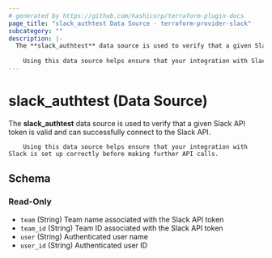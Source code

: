 ```yaml
---
# generated by https://github.com/hashicorp/terraform-plugin-docs
page_title: "slack_authtest Data Source - terraform-provider-slack"
subcategory: ""
description: |-
  The **slack_authtest** data source is used to verify that a given Slack API token is valid and can successfully connect to the Slack API.
  
  	Using this data source helps ensure that your integration with Slack is set up correctly before making further API calls.
---
```


# slack_authtest (Data Source)

The **slack_authtest** data source is used to verify that a given Slack API token is valid and can successfully connect to the Slack API.

		Using this data source helps ensure that your integration with Slack is set up correctly before making further API calls.



<!-- schema generated by tfplugindocs -->
## Schema

### Read-Only

- `team` (String) Team name associated with the Slack API token
- `team_id` (String) Team ID associated with the Slack API token
- `user` (String) Authenticated user name
- `user_id` (String) Authenticated user ID
